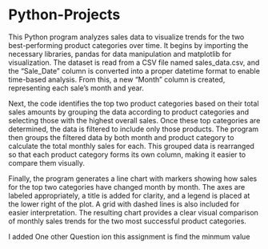# Python-Projects
This Python program analyzes sales data to visualize trends for the two best-performing product categories over time. It begins by importing the necessary libraries, pandas for data manipulation and matplotlib for visualization. The dataset is read from a CSV file named sales_data.csv, and the “Sale_Date” column is converted into a proper datetime format to enable time-based analysis. From this, a new “Month” column is created, representing each sale’s month and year.

Next, the code identifies the top two product categories based on their total sales amounts by grouping the data according to product categories and selecting those with the highest overall sales. Once these top categories are determined, the data is filtered to include only those products. The program then groups the filtered data by both month and product category to calculate the total monthly sales for each. This grouped data is rearranged so that each product category forms its own column, making it easier to compare them visually.

Finally, the program generates a line chart with markers showing how sales for the top two categories have changed month by month. The axes are labeled appropriately, a title is added for clarity, and a legend is placed at the lower right of the plot. A grid with dashed lines is also included for easier interpretation. The resulting chart provides a clear visual comparison of monthly sales trends for the two most successful product categories.

I added One other Question ion this assignment is find the minmum value


